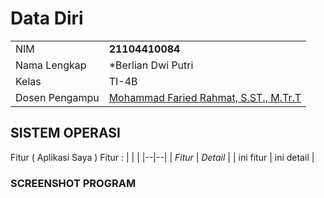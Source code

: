 # Data Diri

|  |  |
|--|--|
| NIM | **21104410084** |
| Nama Lengkap | *Berlian Dwi Putri
| Kelas | TI-4B |
| Dosen Pengampu | [Mohammad Faried Rahmat, S.ST., M.Tr.T](https://github.com/mrhmt80) |

## SISTEM OPERASI
Fitur ( Aplikasi Saya )
Fitur : 
|  |  |
|--|--|
| *Fitur* | *Detail* |
| ini fitur | ini detail |

### SCREENSHOT PROGRAM

